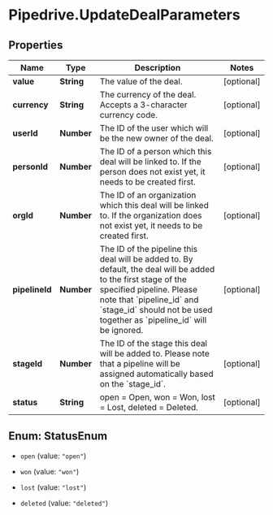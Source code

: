 # Pipedrive.UpdateDealParameters

## Properties

Name | Type | Description | Notes
------------ | ------------- | ------------- | -------------
**value** | **String** | The value of the deal. | [optional] 
**currency** | **String** | The currency of the deal. Accepts a 3-character currency code. | [optional] 
**userId** | **Number** | The ID of the user which will be the new owner of the deal. | [optional] 
**personId** | **Number** | The ID of a person which this deal will be linked to. If the person does not exist yet, it needs to be created first. | [optional] 
**orgId** | **Number** | The ID of an organization which this deal will be linked to. If the organization does not exist yet, it needs to be created first. | [optional] 
**pipelineId** | **Number** | The ID of the pipeline this deal will be added to. By default, the deal will be added to the first stage of the specified pipeline. Please note that &#x60;pipeline_id&#x60; and &#x60;stage_id&#x60; should not be used together as &#x60;pipeline_id&#x60; will be ignored. | [optional] 
**stageId** | **Number** | The ID of the stage this deal will be added to. Please note that a pipeline will be assigned automatically based on the &#x60;stage_id&#x60;. | [optional] 
**status** | **String** | open &#x3D; Open, won &#x3D; Won, lost &#x3D; Lost, deleted &#x3D; Deleted. | [optional] 



## Enum: StatusEnum


* `open` (value: `"open"`)

* `won` (value: `"won"`)

* `lost` (value: `"lost"`)

* `deleted` (value: `"deleted"`)




